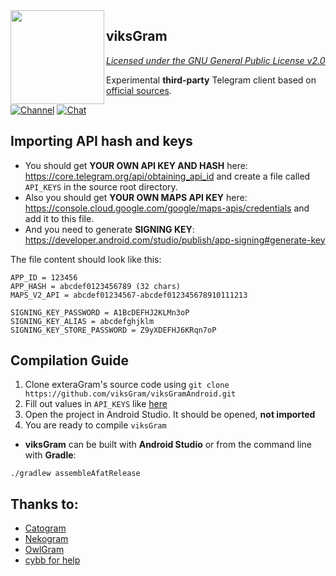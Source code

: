 <img src="https://i.imgur.com/5EmxevP.png" width="150" align="left"/>

## viksGram
*[Licensed under the GNU General Public License v2.0](https://github.com/viksGram/viksGramAndroid/blob/default/LICENSE)*

Experimental **third-party** Telegram client based on [official sources](https://github.com/DrKLO/Telegram).

[![Channel](https://img.shields.io/badge/Channel-Telegram-blue.svg)](https://t.me/CyboDress)
[![Chat](https://img.shields.io/badge/Chat-Telegram-blue.svg)](https://t.me/CyboDressUi)

## Importing API hash and keys
- You should get **YOUR OWN API KEY AND HASH** here: https://core.telegram.org/api/obtaining_api_id and create a file called `API_KEYS` in the source root directory.
- Also you should get **YOUR OWN MAPS API KEY** here: https://console.cloud.google.com/google/maps-apis/credentials and add it to this file.
- And you need to generate **SIGNING KEY**: https://developer.android.com/studio/publish/app-signing#generate-key

The file content should look like this:
```
APP_ID = 123456
APP_HASH = abcdef0123456789 (32 chars)
MAPS_V2_API = abcdef01234567-abcdef012345678910111213

SIGNING_KEY_PASSWORD = A1BcDEFHJ2KLMn3oP
SIGNING_KEY_ALIAS = abcdefghjklm
SIGNING_KEY_STORE_PASSWORD = Z9yXDEFHJ6KRqn7oP
```

## Compilation Guide
1. Clone exteraGram's source code using `git clone https://github.com/viksGram/viksGramAndroid.git`
2. Fill out values in `API_KEYS` like [here](https://github.com/viksGram/viksGramAndroid#importing-api-hash-and-keys)
3. Open the project in Android Studio. It should be opened, **not imported**
4. You are ready to compile `viksGram`

- **viksGram** can be built with **Android Studio** or from the command line with **Gradle**:
```
./gradlew assembleAfatRelease
```

 ## Thanks to:
- [Catogram](https://github.com/Catogram/Catogram)
- [Nekogram](https://gitlab.com/Nekogram/Nekogram)
- [OwlGram](https://github.com/OwlGramDev/OwlGram)
- [cybb for help](https://github.com/CybCroww)
